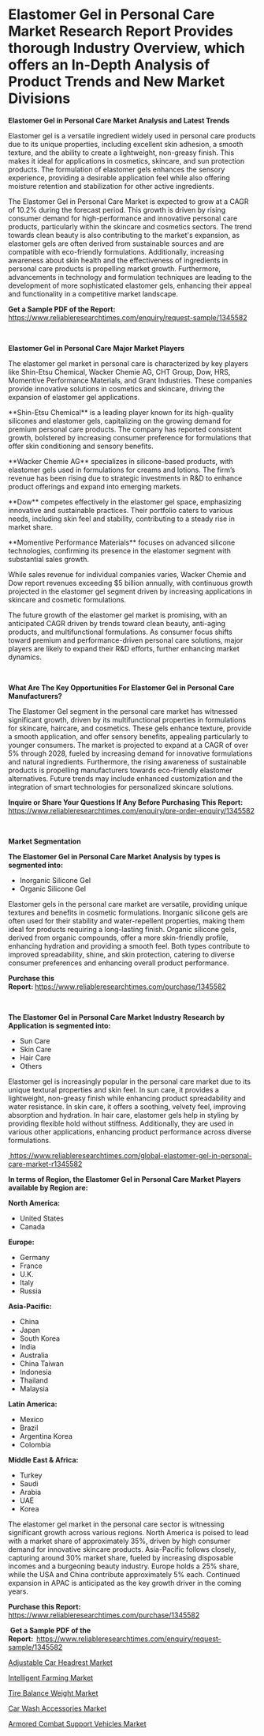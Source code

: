 <p><h1>Elastomer Gel in Personal Care Market Research Report Provides thorough Industry Overview, which offers an In-Depth Analysis of Product Trends and New Market Divisions</h1></p><p><strong>Elastomer Gel in Personal Care Market Analysis and Latest Trends</strong></p>
<p><p>Elastomer gel is a versatile ingredient widely used in personal care products due to its unique properties, including excellent skin adhesion, a smooth texture, and the ability to create a lightweight, non-greasy finish. This makes it ideal for applications in cosmetics, skincare, and sun protection products. The formulation of elastomer gels enhances the sensory experience, providing a desirable application feel while also offering moisture retention and stabilization for other active ingredients.</p><p>The Elastomer Gel in Personal Care Market is expected to grow at a CAGR of 10.2% during the forecast period. This growth is driven by rising consumer demand for high-performance and innovative personal care products, particularly within the skincare and cosmetics sectors. The trend towards clean beauty is also contributing to the market's expansion, as elastomer gels are often derived from sustainable sources and are compatible with eco-friendly formulations. Additionally, increasing awareness about skin health and the effectiveness of ingredients in personal care products is propelling market growth. Furthermore, advancements in technology and formulation techniques are leading to the development of more sophisticated elastomer gels, enhancing their appeal and functionality in a competitive market landscape.</p></p>
<p><strong>Get a Sample PDF of the Report:&nbsp;</strong> <a href="https://www.reliableresearchtimes.com/enquiry/request-sample/1345582?utm_campaign=2240&utm_medium=2&utm_source=Github&utm_content=ia&utm_term=02022025&utm_id=elastomer-gel-in-personal-care">https://www.reliableresearchtimes.com/enquiry/request-sample/1345582</a></p>
<p>&nbsp;</p>
<p><strong>Elastomer Gel in Personal Care Major Market Players</strong></p>
<p><p>The elastomer gel market in personal care is characterized by key players like Shin-Etsu Chemical, Wacker Chemie AG, CHT Group, Dow, HRS, Momentive Performance Materials, and Grant Industries. These companies provide innovative solutions in cosmetics and skincare, driving the expansion of elastomer gel applications.</p><p>**Shin-Etsu Chemical** is a leading player known for its high-quality silicones and elastomer gels, capitalizing on the growing demand for premium personal care products. The company has reported consistent growth, bolstered by increasing consumer preference for formulations that offer skin conditioning and sensory benefits. </p><p>**Wacker Chemie AG** specializes in silicone-based products, with elastomer gels used in formulations for creams and lotions. The firm’s revenue has been rising due to strategic investments in R&D to enhance product offerings and expand into emerging markets. </p><p>**Dow** competes effectively in the elastomer gel space, emphasizing innovative and sustainable practices. Their portfolio caters to various needs, including skin feel and stability, contributing to a steady rise in market share. </p><p>**Momentive Performance Materials** focuses on advanced silicone technologies, confirming its presence in the elastomer segment with substantial sales growth. </p><p>While sales revenue for individual companies varies, Wacker Chemie and Dow report revenues exceeding $5 billion annually, with continuous growth projected in the elastomer gel segment driven by increasing applications in skincare and cosmetic formulations. </p><p>The future growth of the elastomer gel market is promising, with an anticipated CAGR driven by trends toward clean beauty, anti-aging products, and multifunctional formulations. As consumer focus shifts toward premium and performance-driven personal care solutions, major players are likely to expand their R&D efforts, further enhancing market dynamics.</p></p>
<p>&nbsp;</p>
<p><strong>What Are The Key Opportunities For Elastomer Gel in Personal Care Manufacturers?</strong></p>
<p><p>The Elastomer Gel segment in the personal care market has witnessed significant growth, driven by its multifunctional properties in formulations for skincare, haircare, and cosmetics. These gels enhance texture, provide a smooth application, and offer sensory benefits, appealing particularly to younger consumers. The market is projected to expand at a CAGR of over 5% through 2028, fueled by increasing demand for innovative formulations and natural ingredients. Furthermore, the rising awareness of sustainable products is propelling manufacturers towards eco-friendly elastomer alternatives. Future trends may include enhanced customization and the integration of smart technologies for personalized skincare solutions.</p></p>
<p><strong>Inquire or Share Your Questions If Any Before Purchasing This Report:</strong> <a href="https://www.reliableresearchtimes.com/enquiry/pre-order-enquiry/1345582?utm_campaign=2240&utm_medium=2&utm_source=Github&utm_content=ia&utm_term=02022025&utm_id=elastomer-gel-in-personal-care">https://www.reliableresearchtimes.com/enquiry/pre-order-enquiry/1345582</a></p>
<p>&nbsp;</p>
<p><strong>Market Segmentation</strong></p>
<p><strong>The Elastomer Gel in Personal Care Market Analysis by types is segmented into:</strong></p>
<p><ul><li>Inorganic Silicone Gel</li><li>Organic Silicone Gel</li></ul></p>
<p><p>Elastomer gels in the personal care market are versatile, providing unique textures and benefits in cosmetic formulations. Inorganic silicone gels are often used for their stability and water-repellent properties, making them ideal for products requiring a long-lasting finish. Organic silicone gels, derived from organic compounds, offer a more skin-friendly profile, enhancing hydration and providing a smooth feel. Both types contribute to improved spreadability, shine, and skin protection, catering to diverse consumer preferences and enhancing overall product performance.</p></p>
<p><strong>Purchase this Report:&nbsp;</strong><a href="https://www.reliableresearchtimes.com/purchase/1345582?utm_campaign=2240&utm_medium=2&utm_source=Github&utm_content=ia&utm_term=02022025&utm_id=elastomer-gel-in-personal-care">https://www.reliableresearchtimes.com/purchase/1345582</a></p>
<p>&nbsp;</p>
<p><strong>The Elastomer Gel in Personal Care Market Industry Research by Application is segmented into:</strong></p>
<p><ul><li>Sun Care</li><li>Skin Care</li><li>Hair Care</li><li>Others</li></ul></p>
<p><p>Elastomer gel is increasingly popular in the personal care market due to its unique textural properties and skin feel. In sun care, it provides a lightweight, non-greasy finish while enhancing product spreadability and water resistance. In skin care, it offers a soothing, velvety feel, improving absorption and hydration. In hair care, elastomer gels help in styling by providing flexible hold without stiffness. Additionally, they are used in various other applications, enhancing product performance across diverse formulations.</p></p>
<p><a href="https://www.reliableresearchtimes.com/global-elastomer-gel-in-personal-care-market-r1345582?utm_campaign=2240&utm_medium=2&utm_source=Github&utm_content=ia&utm_term=02022025&utm_id=elastomer-gel-in-personal-care">&nbsp;https://www.reliableresearchtimes.com/global-elastomer-gel-in-personal-care-market-r1345582</a></p>
<p><strong>In terms of Region, the Elastomer Gel in Personal Care Market Players available by Region are:</strong></p>
<p>
    <p> <strong> North America: </strong>
        <ul>
            <li>United States</li>
            <li>Canada</li>
        </ul>
        </p> 
    <p> <strong> Europe: </strong>
        <ul>
            <li>Germany</li>
            <li>France</li>
            <li>U.K.</li>
            <li>Italy</li>
            <li>Russia</li>
        </ul>
        </p> 
    <p> <strong> Asia-Pacific: </strong>
        <ul>
            <li>China</li>
            <li>Japan</li>
            <li>South Korea</li>
            <li>India</li>
            <li>Australia</li>
            <li>China Taiwan</li>
            <li>Indonesia</li>
            <li>Thailand</li>
            <li>Malaysia</li>
        </ul>
        </p> 
    <p> <strong> Latin America: </strong>
        <ul>
            <li>Mexico</li>
            <li>Brazil</li>
            <li>Argentina Korea</li>
            <li>Colombia</li>
        </ul>
        </p> 
    <p> <strong> Middle East & Africa: </strong>
        <ul>
            <li>Turkey</li>
            <li>Saudi</li>
            <li>Arabia</li>
            <li>UAE</li>
            <li>Korea</li>
        </ul>
    </p>
    </p>
<p><p>The elastomer gel market in the personal care sector is witnessing significant growth across various regions. North America is poised to lead with a market share of approximately 35%, driven by high consumer demand for innovative skincare products. Asia-Pacific follows closely, capturing around 30% market share, fueled by increasing disposable incomes and a burgeoning beauty industry. Europe holds a 25% share, while the USA and China contribute approximately 5% each. Continued expansion in APAC is anticipated as the key growth driver in the coming years.</p></p>
<p><strong>Purchase this Report: </strong><a href="https://www.reliableresearchtimes.com/purchase/1345582?utm_campaign=2240&utm_medium=2&utm_source=Github&utm_content=ia&utm_term=02022025&utm_id=elastomer-gel-in-personal-care">https://www.reliableresearchtimes.com/purchase/1345582</a></p>
<p>&nbsp;<strong>Get a Sample PDF of the Report:&nbsp;&nbsp;</strong><a href="https://www.reliableresearchtimes.com/enquiry/request-sample/1345582?utm_campaign=2240&utm_medium=2&utm_source=Github&utm_content=ia&utm_term=02022025&utm_id=elastomer-gel-in-personal-care">https://www.reliableresearchtimes.com/enquiry/request-sample/1345582</a></p>
<p><strong></strong></p>
<p><p><a href="https://www.linkedin.com/pulse/detailed-examination-adjustable-car-headrest-market-macro-zccee?utm_campaign=2240&utm_medium=2&utm_source=Github&utm_content=ia&utm_term=02022025&utm_id=elastomer-gel-in-personal-care">Adjustable Car Headrest Market</a></p><p><a href="https://www.linkedin.com/pulse/pioneering-growth-analyzing-global-intelligent-farming-uwytf?utm_campaign=2240&utm_medium=2&utm_source=Github&utm_content=ia&utm_term=02022025&utm_id=elastomer-gel-in-personal-care">Intelligent Farming Market</a></p><p><a href="https://www.linkedin.com/pulse/strategic-market-outlook-tire-balance-weight-key-drivers-snzif?utm_campaign=2240&utm_medium=2&utm_source=Github&utm_content=ia&utm_term=02022025&utm_id=elastomer-gel-in-personal-care">Tire Balance Weight Market</a></p><p><a href="https://www.linkedin.com/pulse/analysis-global-car-wash-accessories-market-type-application-oso8f?utm_campaign=2240&utm_medium=2&utm_source=Github&utm_content=ia&utm_term=02022025&utm_id=elastomer-gel-in-personal-care">Car Wash Accessories Market</a></p><p><a href="https://www.linkedin.com/pulse/forecasting-growth-armored-combat-support-vehicles-market-knfze?utm_campaign=2240&utm_medium=2&utm_source=Github&utm_content=ia&utm_term=02022025&utm_id=elastomer-gel-in-personal-care">Armored Combat Support Vehicles Market</a></p></p>